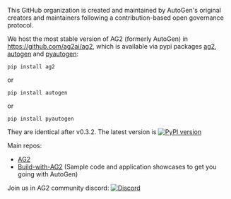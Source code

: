 This GitHub organization is created and maintained by  AutoGen's original creators and maintainers following a contribution-based open governance protocol.

We host the most stable version of AG2 (formerly AutoGen) in https://github.com/ag2ai/ag2, which is available via pypi packages [ag2](https://pypi.org/project/ag2/), [autogen](https://pypi.org/project/autogen/) 
and [pyautogen](https://pypi.org/project/pyautogen/): 
```
pip install ag2
```
or
```
pip install autogen
```
or 

```
pip install pyautogen
```
They are identical after v0.3.2. The latest version is [![PyPI version](https://badge.fury.io/py/autogen.svg)](https://badge.fury.io/py/autogen)


Main repos:
- [AG2](https://github.com/ag2ai/ag2)
- [Build-with-AG2](https://github.com/ag2ai/build-with-ag2) (Sample code and application showcases to get you going with AutoGen)

Join us in AG2 community discord: [![Discord](https://img.shields.io/discord/1153072414184452236?logo=discord&style=flat)](https://discord.gg/pAbnFJrkgZ)
